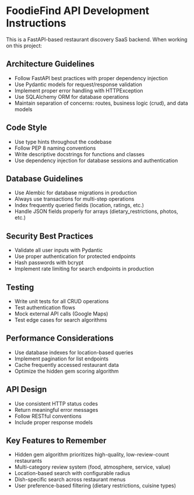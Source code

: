 <!-- Use this file to provide workspace-specific custom instructions to Copilot. For more details, visit https://code.visualstudio.com/docs/copilot/copilot-customization#_use-a-githubcopilotinstructionsmd-file -->

# FoodieFind API Development Instructions

This is a FastAPI-based restaurant discovery SaaS backend. When working on this project:

## Architecture Guidelines
- Follow FastAPI best practices with proper dependency injection
- Use Pydantic models for request/response validation
- Implement proper error handling with HTTPException
- Use SQLAlchemy ORM for database operations
- Maintain separation of concerns: routes, business logic (crud), and data models

## Code Style
- Use type hints throughout the codebase
- Follow PEP 8 naming conventions
- Write descriptive docstrings for functions and classes
- Use dependency injection for database sessions and authentication

## Database Guidelines
- Use Alembic for database migrations in production
- Always use transactions for multi-step operations
- Index frequently queried fields (location, ratings, etc.)
- Handle JSON fields properly for arrays (dietary_restrictions, photos, etc.)

## Security Best Practices
- Validate all user inputs with Pydantic
- Use proper authentication for protected endpoints
- Hash passwords with bcrypt
- Implement rate limiting for search endpoints in production

## Testing
- Write unit tests for all CRUD operations
- Test authentication flows
- Mock external API calls (Google Maps)
- Test edge cases for search algorithms

## Performance Considerations
- Use database indexes for location-based queries
- Implement pagination for list endpoints
- Cache frequently accessed restaurant data
- Optimize the hidden gem scoring algorithm

## API Design
- Use consistent HTTP status codes
- Return meaningful error messages
- Follow RESTful conventions
- Include proper response models

## Key Features to Remember
- Hidden gem algorithm prioritizes high-quality, low-review-count restaurants
- Multi-category review system (food, atmosphere, service, value)
- Location-based search with configurable radius
- Dish-specific search across restaurant menus
- User preference-based filtering (dietary restrictions, cuisine types)
